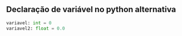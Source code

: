 
## Declaração de variável no python alternativa

```python
variavel: int = 0
variavel2: float = 0.0
```

